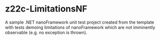 # z22c-LimitationsNF

A sample .NET nanoFramework unit test project created from the template with tests demoing limitations of nanoFramework which are not imminently observable (e.g. no exception is thrown).
